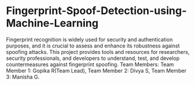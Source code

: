 # Fingerprint-Spoof-Detection-using-Machine-Learning
Fingerprint recognition is widely used for security and authentication purposes, and it is crucial to assess and enhance its robustness against spoofing attacks. This project provides tools and resources for researchers, security professionals, and developers to understand, test, and develop countermeasures against fingerprint spoofing. 
Team Members: Team Member 1: Gopika R(Team Lead), Team Member 2: Divya S, Team Member 3: Manisha G.
